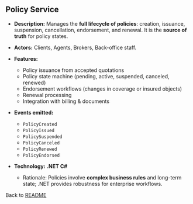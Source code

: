 ## Policy Service

* **Description:**
  Manages the **full lifecycle of policies**: creation, issuance, suspension, cancellation, endorsement, and renewal. It is the **source of truth** for policy states.
* **Actors:** Clients, Agents, Brokers, Back-office staff.
* **Features:**

  * Policy issuance from accepted quotations
  * Policy state machine (pending, active, suspended, canceled, renewed)
  * Endorsement workflows (changes in coverage or insured objects)
  * Renewal processing
  * Integration with billing & documents
* **Events emitted:**

  * `PolicyCreated`
  * `PolicyIssued`
  * `PolicySuspended`
  * `PolicyCanceled`
  * `PolicyRenewed`
  * `PolicyEndorsed`
* **Technology:** **.NET C#**

  * Rationale: Policies involve **complex business rules** and long-term state; .NET provides robustness for enterprise workflows.

Back to [README](/README.md)
